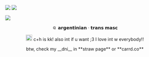 ![ ](https://media.discordapp.net/attachments/1177363779001008311/1326391392477384704/167_sin_titulo_20250108002532.png?ex=677f41bf&is=677df03f&hm=b1427ba6690bde07a6c9f62e4fce4077ec664fe5dd6c2f0270bd57dcb8d0e5a7&)
![ ](https://file.garden/Zy7nsVKnFHAuCMhW/dividers/monochromatic/mono18)


![ ](https://media.discordapp.net/attachments/1177363779001008311/1326391951343489075/166_sin_titulo_20250108002752.png?ex=677f4244&is=677df0c4&hm=de4154aded675a965c453dc68fde0f6ebf2d7011e75ff7431319953f24f3a87f&)

<p align="center">
  <img src="https://media.discordapp.net/attachments/1177363779001008311/1326401310467031050/kira_56.gif?ex=677f4afb&is=677df97b&hm=108ff4bb2f89911da0b5e20728ec0321d73e99977c6db02c3ce602345bdfa927&" alt="quee??" width="15" height="15"> 𝗮𝗿𝗴𝗲𝗻𝘁𝗶𝗻𝗶𝗮𝗻 · 𝘁𝗿𝗮𝗻𝘀 𝗺𝗮𝘀𝗰
</p>


<p align="center">
  <img src="https://media.discordapp.net/attachments/1177363779001008311/1326401705583181824/soxjtg.gif?ex=677f4b59&is=677df9d9&hm=1ad8d6e654052e3b2cd88c8f322b9ab83ad0cbb9ab693bf558f0a840705358a7&" alt="quee??" width="20" height="20">   c+h is kk! also int if u want ;3 I love int w everybody!! 

  <p align="center">
  btw, check my __dni__ in **straw page** or **carrd.co**
</p>

